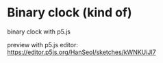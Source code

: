 # Binary clock (kind of)
binary clock with p5.js

preview with p5.js editor: https://editor.p5js.org/HanSeol/sketches/kWNKUiJI7

